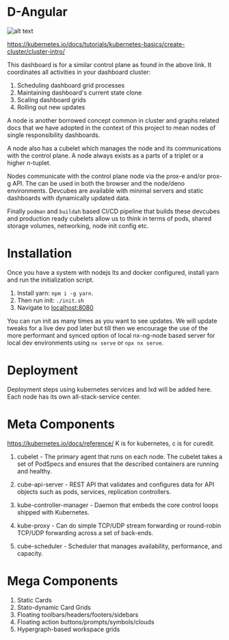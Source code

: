 # D-Angular

![alt text](https://s3.amazonaws.com/creativetim_bucket/products/85/original/opt_nud_angular_thumbnail.jpg)


https://kubernetes.io/docs/tutorials/kubernetes-basics/create-cluster/cluster-intro/

This dashboard is for a similar control plane as found in the above link. It coordinates all activities in your dashboard cluster:
1. Scheduling dashboard grid processes
2. Maintaining dashboard's current state clone
3. Scaling dashboard grids
4. Rolling out new updates

A node is another borrowed concept common in cluster and graphs related docs that we have adopted in the context of this project to mean nodes of single responsibility dashboards.

A node also has a cubelet which manages the node and its communications with the control plane. A node always exists as a parts of a triplet or a higher n-tuplet.

Nodes communicate with the control plane node via the prox-e and/or prox-g API. The can be used in both the browser and the node/deno environments. Devcubes are available with minimal servers and static dashboards with dynamically updated data.

Finally `podman` and `buildah` based CI/CD pipeline that builds these devcubes and production ready cubelets allow us to think in terms of pods, shared storage volumes, networking, node init config etc. 


# Installation

Once you have a system with nodejs lts and docker configured, install yarn and run the initialization script.

1. Install yarn: `npm i -g yarn`.
2. Then run init: `./init.sh`
3. Navigate to [localhost:8080](localhost:8080)

You can run init as many times as you want to see updates. We will update tweaks for a live dev pod later but till then we encourage the use of the more performant and synced option of local nx-ng-node based server for local dev environments using `nx serve` or `npx nx serve`.

# Deployment

Deployment steps using kubernetes services and lxd will be added here. Each node has its own all-stack-service center.

# Meta Components

https://kubernetes.io/docs/reference/ K is for kubernetes, c is for curedit.

1.  cubelet - The primary agent that runs on each node. The cubelet takes a set of PodSpecs and ensures that the described containers are running and healthy.

2. cube-api-server - REST API that validates and configures data for API objects such as pods, services, replication controllers.

3. kube-controller-manager - Daemon that embeds the core control loops shipped with Kubernetes.

4. kube-proxy - Can do simple TCP/UDP stream forwarding or round-robin TCP/UDP forwarding across a set of back-ends.

5. cube-scheduler - Scheduler that manages availability, performance, and capacity.


# Mega Components

1. Static Cards
2. Stato-dynamic Card Grids
3. Floating toolbars/headers/footers/sidebars
4. Floating action buttons/prompts/symbols/clouds
5. Hypergraph-based workspace grids

[CHANGELOG]: ./CHANGELOG.md
[LICENSE]: ./LICENSE
[version-badge]: https://img.shields.io/badge/version-1.3.0-blue.svg
[license-badge]: https://img.shields.io/badge/license-MIT-blue.svg
